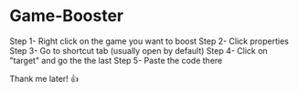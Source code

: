# Game-Booster

Step 1- Right click on the game you want to boost
Step 2- Click properties
Step 3- Go to shortcut tab (usually open by default)
Step 4- Click on "target" and go the the last
Step 5- Paste the code there

Thank me later! 👍


